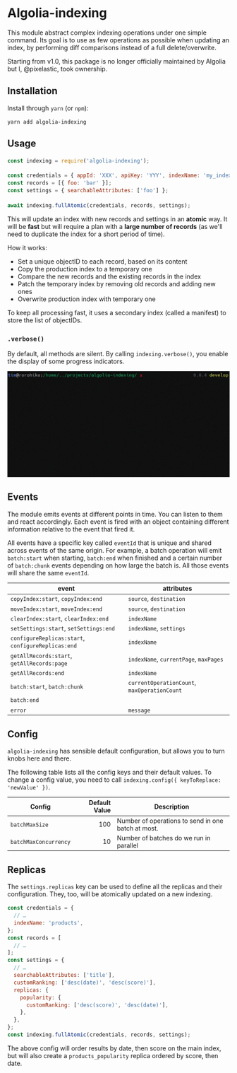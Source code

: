 # Algolia-indexing

This module abstract complex indexing operations under one simple command. Its
goal is to use as few operations as possible when updating an index, by
performing diff comparisons instead of a full delete/overwrite.

Starting from v1.0, this package is no longer officially maintained by Algolia
but I, @pixelastic, took ownership.

## Installation

Install through `yarn` (or `npm`):

```shell
yarn add algolia-indexing
```

## Usage

```javascript
const indexing = require('algolia-indexing');

const credentials = { appId: 'XXX', apiKey: 'YYY', indexName: 'my_index' };
const records = [{ foo: 'bar' }];
const settings = { searchableAttributes: ['foo'] };

await indexing.fullAtomic(credentials, records, settings);
```

This will update an index with new records and settings in an **atomic**
way. It will be **fast** but will require a plan with a **large number of
records** (as we'll need to duplicate the index for a short period of time).

How it works:

- Set a unique objectID to each record, based on its content
- Copy the production index to a temporary one
- Compare the new records and the existing records in the index
- Patch the temporary index by removing old records and adding new ones
- Overwrite production index with temporary one

To keep all processing fast, it uses a secondary index (called a manifest) to
store the list of objectIDs.

### `.verbose()`

By default, all methods are silent. By calling `indexing.verbose()`, you enable
the display of some progress indicators.

![Example of a Full Atomic][1]

## Events

The module emits events at different points in time. You can listen to them and
react accordingly. Each event is fired with an object containing different
information relative to the event that fired it.

All events have a specific key called `eventId` that is unique and shared across
events of the same origin. For example, a batch operation will emit
`batch:start` when starting, `batch:end` when finished and a certain number of
`batch:chunk` events depending on how large the batch is. All those events will
share the same `eventId`.

| event                                              | attributes                                   |
| -------------------------------------------------- | -------------------------------------------- |
| `copyIndex:start`, `copyIndex:end`                 | `source`, `destination`                      |
| `moveIndex:start`, `moveIndex:end`                 | `source`, `destination`                      |
| `clearIndex:start`, `clearIndex:end`               | `indexName`                                  |
| `setSettings:start`, `setSettings:end`             | `indexName`, `settings`                      |
| `configureReplicas:start`, `configureReplicas:end` | `indexName`                                  |
| `getAllRecords:start`, `getAllRecords:page`        | `indexName`, `currentPage`, `maxPages`       |
| `getAllRecords:end`                                | `indexName`                                  |
| `batch:start`, `batch:chunk`                       | `currentOperationCount`, `maxOperationCount` |
| `batch:end`                                        |                                              |
| `error`                                            | `message`                                    |

## Config

`algolia-indexing` has sensible default configuration, but allows you to turn
knobs here and there.

The following table lists all the config keys and their default values. To
change a config value, you need to call `indexing.config({ keyToReplace: 'newValue' })`.

| Config                | Default Value | Description                                        |
| --------------------- | ------------: | -------------------------------------------------- |
| `batchMaxSize`        |           100 | Number of operations to send in one batch at most. |
| `batchMaxConcurrency` |            10 | Number of batches do we run in parallel            |

## Replicas

The `settings.replicas` key can be used to define all the replicas and their
configuration. They, too, will be atomically updated on a new indexing.

```javascript
const credentials = {
  // …
  indexName: 'products',
};
const records = [
  // …
];
const settings = {
  // …
  searchableAttributes: ['title'],
  customRanking: ['desc(date)', 'desc(score)'],
  replicas: {
    popularity: {
      customRanking: ['desc(score)', 'desc(date)'],
    },
  },
};
const indexing.fullAtomic(credentials, records, settings);
```

The above config will order results by date, then score on the main index, but
will also create a `products_popularity` replica ordered by score, then date.

[1]: ./.github/full-atomic.gif
